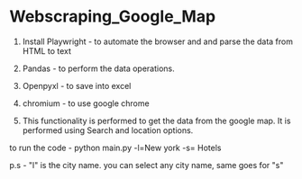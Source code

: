 # Webscraping_Google_Map

1. Install Playwright - to automate the browser and  and parse the data from HTML to text
2. Pandas - to perform the data operations.
3. Openpyxl - to save into excel
4. chromium - to use google chrome

5. This functionality is performed to get the data from the google map. It is performed using Search and location options.

to run the code - python main.py -l=New york -s= Hotels

p.s - "l" is the city name. you can select any city name, same goes for "s"

